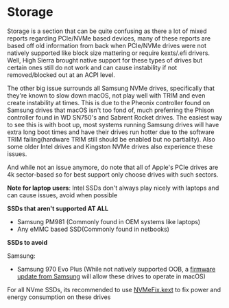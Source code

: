 # Storage

Storage is a section that can be quite confusing as there a lot of mixed reports regarding PCIe/NVMe based devices, many of these reports are based off old information from back when PCIe/NVMe drives were not natively supported like block size mattering or require kexts/.efi drivers. Well, High Sierra brought native support for these types of drives but certain ones still do not work and can cause instability if not removed/blocked out at an ACPI level. 

The other big issue surrounds all Samsung NVMe drives, specifically that they're known to slow down macOS, not play well with TRIM and even create instability at times. This is due to the Pheonix controller found on Samsung drives that macOS isn't too fond of, much preferring the Phison controller found in WD SN750's and Sabrent Rocket drives. The easiest way to see this is with boot up, most systems running Samsung drives will have extra long boot times and have their drives run hotter due to the software TRIM failing(hardware TRIM still should be enabled but no partiality). Also some older Intel drives and Kingston NVMe drives also experience these issues.

And while not an issue anymore, do note that all of Apple's PCIe drives are 4k sector-based so for best support only choose drives with such sectors.

**Note for laptop users**: Intel SSDs don't always play nicely with laptops and can cause issues, avoid when possible

**SSDs that aren't supported AT ALL**

* Samsung PM981 (Commonly found in OEM systems like laptops)
* Any eMMC based SSD(Commonly found in netbooks)

**SSDs to avoid**

Samsung:
* Samsung 970 Evo Plus (While not natively supported OOB, a [firmware update from Samsung](https://www.samsung.com/semiconductor/minisite/ssd/download/tools/) will allow these drives to operate in macOS)

For all NVme SSDs, its recommended to use [NVMeFix.kext](https://github.com/acidanthera/NVMeFix) to fix power and energy consumption on these drives
